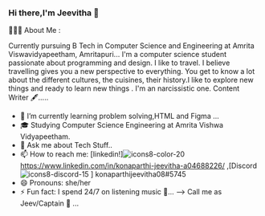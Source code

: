 ### Hi there,I'm Jeevitha 👋
👨🏻‍💻 About Me :

  Currently pursuing B Tech in Computer Science and Engineering at Amrita Viswavidyapeetham, Amritapuri...
  I'm a computer science student passionate about programming and design.
  I like to travel. I believe travelling gives you a new perspective to everything. You get to know a lot about the different cultures, the cuisines,     their       history.I like to explore new things and ready to learn new things .
  I'm an narcissistic one.
  Content Writer 🖋..... 

- 🌱 I’m currently learning problem solving,HTML and Figma ...
- 🎓 Studying Computer Science Engineering at Amrita Vishwa Vidyapeetham.
- 💬 Ask me about Tech Stuff..
- 📫 How to reach me: [linkedin!]![icons8-color-20](https://user-images.githubusercontent.com/91887848/143999088-446496f5-2643-46dc-8c9a-ed9176881b91.png)
 https://www.linkedin.com/in/konaparthi-jeevitha-a04688226/ ,[Discord![icons8-discord-15](https://user-images.githubusercontent.com/91887848/143999688-1c8e3d83-a59f-40d2-ad6b-8686858d7e0b.png)
] konaparthijeevitha08#5745
- 😄 Pronouns: she/her
- ⚡ Fun fact: I spend 24/7 on listening music 🎵...
--> Call me as Jeev/Captain 🧢 ...
